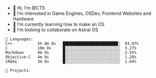 - 👋 Hi, I’m @CT5
- 👀 I’m interested in Game Engines, OSDev, Frontend Websites and Hardware
- 🌱 I’m currently learning how to make an OS
- 💞️ I’m looking to collaborate on Astral OS

```text
💾 Languages:
C++           5h 8m 0s   ████████████████████████░  93.07%
C             10m 0s     █░░░░░░░░░░░░░░░░░░░░░░░░  3.27%
Markdown      9m 0s      █░░░░░░░░░░░░░░░░░░░░░░░░  2.91%
Objective-C   4m 0s      █░░░░░░░░░░░░░░░░░░░░░░░░  1.28%
CMake         3m 0s      █░░░░░░░░░░░░░░░░░░░░░░░░  1.04%

💼 Projects:
```
<!---
Cherrytree56567/Cherrytree56567 is a ✨ special ✨ repository because its `README.md` (this file) appears on your GitHub profile.
You can click the Preview link to take a look at your changes. 
--->
